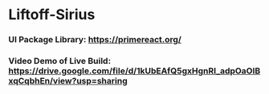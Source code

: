 # Liftoff-Sirius

### UI Package Library: https://primereact.org/


### Video Demo of Live Build: https://drive.google.com/file/d/1kUbEAfQ5gxHgnRI_adpOaOlBxqCqbhEn/view?usp=sharing
